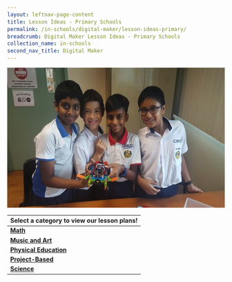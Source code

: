 ```yaml
---
layout: leftnav-page-content
title: Lesson Ideas - Primary Schools
permalink: /in-schools/digital-maker/lesson-ideas-primary/
breadcrumb: Digital Maker Lesson Ideas - Primary Schools
collection_name: in-schools
second_nav_title: Digital Maker
---
```

![main image](/images/in-schools/digital-maker/overview/lesson-plans/primary/pri-sch-cat-page-image.jpg)

| Select a category to view our lesson plans! |
|---|
| [**Math**](/primary-math/) |
| [**Music and Art**](/primary-music-and-art/) |
| [**Physical Education**](/primary-physical-education/) |
| [**Project-Based**](/primary-project-based/) |
| [**Science**](/primary-science/) |



